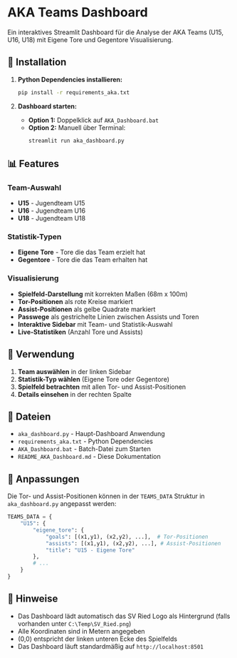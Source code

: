 # AKA Teams Dashboard

Ein interaktives Streamlit Dashboard für die Analyse der AKA Teams (U15, U16, U18) mit Eigene Tore und Gegentore Visualisierung.

## 🚀 Installation

1. **Python Dependencies installieren:**
   ```bash
   pip install -r requirements_aka.txt
   ```

2. **Dashboard starten:**
   - **Option 1:** Doppelklick auf `AKA_Dashboard.bat`
   - **Option 2:** Manuell über Terminal:
     ```bash
     streamlit run aka_dashboard.py
     ```

## 📊 Features

### Team-Auswahl
- **U15** - Jugendteam U15
- **U16** - Jugendteam U16  
- **U18** - Jugendteam U18

### Statistik-Typen
- **Eigene Tore** - Tore die das Team erzielt hat
- **Gegentore** - Tore die das Team erhalten hat

### Visualisierung
- **Spielfeld-Darstellung** mit korrekten Maßen (68m x 100m)
- **Tor-Positionen** als rote Kreise markiert
- **Assist-Positionen** als gelbe Quadrate markiert
- **Passwege** als gestrichelte Linien zwischen Assists und Toren
- **Interaktive Sidebar** mit Team- und Statistik-Auswahl
- **Live-Statistiken** (Anzahl Tore und Assists)

## 🎯 Verwendung

1. **Team auswählen** in der linken Sidebar
2. **Statistik-Typ wählen** (Eigene Tore oder Gegentore)
3. **Spielfeld betrachten** mit allen Tor- und Assist-Positionen
4. **Details einsehen** in der rechten Spalte

## 📁 Dateien

- `aka_dashboard.py` - Haupt-Dashboard Anwendung
- `requirements_aka.txt` - Python Dependencies
- `AKA_Dashboard.bat` - Batch-Datei zum Starten
- `README_AKA_Dashboard.md` - Diese Dokumentation

## 🔧 Anpassungen

Die Tor- und Assist-Positionen können in der `TEAMS_DATA` Struktur in `aka_dashboard.py` angepasst werden:

```python
TEAMS_DATA = {
    "U15": {
        "eigene_tore": {
            "goals": [(x1,y1), (x2,y2), ...],  # Tor-Positionen
            "assists": [(x1,y1), (x2,y2), ...], # Assist-Positionen
            "title": "U15 - Eigene Tore"
        },
        # ...
    }
}
```

## 📝 Hinweise

- Das Dashboard lädt automatisch das SV Ried Logo als Hintergrund (falls vorhanden unter `C:\Temp\SV_Ried.png`)
- Alle Koordinaten sind in Metern angegeben
- (0,0) entspricht der linken unteren Ecke des Spielfelds
- Das Dashboard läuft standardmäßig auf `http://localhost:8501`
